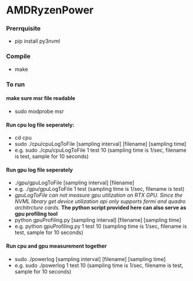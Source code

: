 # AMDRyzenPower

### Prerrquisite
* pip install py3nvml

### Compile
* make 

### To run 
#### make sure msr file readable 
* sudo modprobe msr
  
#### Run cpu log file seperately:
* cd cpu
* sudo ./cpu/cpuLogToFile [sampling interval] [filename] [sampling time] 
* e.g. sudo ./cpu/cpuLogToFile 1 test 10     (sampling time is 1/sec, filename is test, sample for 10 seconds)

#### Run gpu log file seperately 
* ./gpu/gpuLogToFile [sampling interval] [filename]
* e.g. ./gpu/gpuLogToFile 1 test      (sampling time is 1/sec, filename is test)
* *gpuLogToFile can not measure gpu utilization on RTX GPU. Since the NVML library get device utilization api only supports fermi and quadro architrcture cards.*
**The python script provided here can also serve as gpu profiling tool**
* python gpuProfiling.py [sampling interval] [filename] [sampling time] 
* e.g. python gpuProfiling.py 1 test 10     (sampling time is 1/sec, filename is test, sample for 10 seconds)
  
#### Run cpu and gpu measurement together 
* sudo ./powerlog [sampling interval] [filename] [sampling time]
* e.g. sudo ./powerlog 1 test 10      (sampling time is 1/sec, filename is test, sample for 10 seconds)
